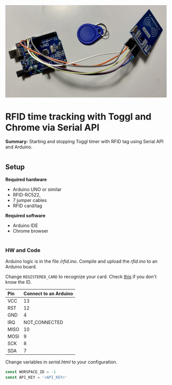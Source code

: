 ![Arduino board with RFID reader](./docs/result.jpeg)


# RFID time tracking with Toggl and Chrome via Serial API

**Summary:** Starting and stopping Toggl timer with RFID tag using Serial API and Arduino.


<div style="margin: 3em 0"></div>

## Setup

**Required hardware**

- Arduino UNO or similar
- RFID-RC522,
- 7 jumper cables
- RFID card/tag

**Required software**

- Arduino IDE
- Chrome browser

<div style="margin: 3em 0"></div>

### HW and Code

Arduino logic is in the file _/rfid.ino_.
Compile and upload the _rfid.ino_ to an Arduino board.

Change `REGISTERED_CARD` to recognize your card. Check [this](https://randomnerdtutorials.com/security-access-using-mfrc522-rfid-reader-with-arduino/)  if you don't know the ID.

| Pin  | Connect to an Arduino |
|:-----|:----------------------|
| VCC  | 13 |
| RST  | 12 |
| GND  | 4 |
| IRQ  | NOT_CONNECTED |
| MISO | 10 |
| MOSI | 9 |
| SCK  | 8 |
| SDA  | 7 |


Change variables in _serial.html_ to your configuration.

```js
const WORSPACE_ID = -1
const API_KEY = '<API_KEY>'
```
